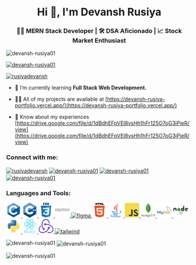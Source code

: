 <h1 align="center">Hi 👋, I'm Devansh Rusiya</h1>
<h3 align="center">👨‍💻 MERN Stack Developer | 🛠️ DSA Aficionado | 📈 Stock Market Enthusiast</h3>

<p align="left"> <img src="https://komarev.com/ghpvc/?username=devansh-rusiya01&label=Profile%20views&color=0e75b6&style=flat" alt="devansh-rusiya01" /> </p>

<p align="left"> <a href="https://github.com/ryo-ma/github-profile-trophy"><img src="https://github-profile-trophy.vercel.app/?username=devansh-rusiya01" alt="devansh-rusiya01" /></a> </p>

<p align="left"> <a href="https://twitter.com/rusiyadevansh" target="blank"><img src="https://img.shields.io/twitter/follow/rusiyadevansh?logo=twitter&style=for-the-badge" alt="rusiyadevansh" /></a> </p>

- 🌱 I’m currently learning **Full Stack Web Development.**

- 👨‍💻 All of my projects are available at [https://devansh-rusiya-portfolio.vercel.app/](https://devansh-rusiya-portfolio.vercel.app/)

- 📄 Know about my experiences [https://drive.google.com/file/d/1dBdhEFpVEl8vsHh1hFr125O7oG3iPieR/view](https://drive.google.com/file/d/1dBdhEFpVEl8vsHh1hFr125O7oG3iPieR/view)

<h3 align="left">Connect with me:</h3>
<p align="left">
<a href="https://twitter.com/rusiyadevansh" target="blank"><img align="center" src="https://raw.githubusercontent.com/rahuldkjain/github-profile-readme-generator/master/src/images/icons/Social/twitter.svg" alt="rusiyadevansh" height="30" width="40" /></a>
<a href="https://linkedin.com/in/devansh-rusiya01" target="blank"><img align="center" src="https://raw.githubusercontent.com/rahuldkjain/github-profile-readme-generator/master/src/images/icons/Social/linked-in-alt.svg" alt="devansh-rusiya01" height="30" width="40" /></a>
<a href="https://www.leetcode.com/devansh-rusiya01" target="blank"><img align="center" src="https://raw.githubusercontent.com/rahuldkjain/github-profile-readme-generator/master/src/images/icons/Social/leet-code.svg" alt="devansh-rusiya01" height="30" width="40" /></a>
<a href="https://auth.geeksforgeeks.org/user/devansh-rusiya01" target="blank"><img align="center" src="https://raw.githubusercontent.com/rahuldkjain/github-profile-readme-generator/master/src/images/icons/Social/geeks-for-geeks.svg" alt="devansh-rusiya01" height="30" width="40" /></a>
</p>

<h3 align="left">Languages and Tools:</h3>
<p align="left"> <a href="https://www.cprogramming.com/" target="_blank" rel="noreferrer"> <img src="https://raw.githubusercontent.com/devicons/devicon/master/icons/c/c-original.svg" alt="c" width="40" height="40"/> </a> <a href="https://www.w3schools.com/cpp/" target="_blank" rel="noreferrer"> <img src="https://raw.githubusercontent.com/devicons/devicon/master/icons/cplusplus/cplusplus-original.svg" alt="cplusplus" width="40" height="40"/> </a> <a href="https://www.w3schools.com/css/" target="_blank" rel="noreferrer"> <img src="https://raw.githubusercontent.com/devicons/devicon/master/icons/css3/css3-original-wordmark.svg" alt="css3" width="40" height="40"/> </a> <a href="https://expressjs.com" target="_blank" rel="noreferrer"> <img src="https://raw.githubusercontent.com/devicons/devicon/master/icons/express/express-original-wordmark.svg" alt="express" width="40" height="40"/> </a> <a href="https://www.figma.com/" target="_blank" rel="noreferrer"> <img src="https://www.vectorlogo.zone/logos/figma/figma-icon.svg" alt="figma" width="40" height="40"/> </a> <a href="https://www.w3.org/html/" target="_blank" rel="noreferrer"> <img src="https://raw.githubusercontent.com/devicons/devicon/master/icons/html5/html5-original-wordmark.svg" alt="html5" width="40" height="40"/> </a> <a href="https://www.java.com" target="_blank" rel="noreferrer"> <img src="https://raw.githubusercontent.com/devicons/devicon/master/icons/java/java-original.svg" alt="java" width="40" height="40"/> </a> <a href="https://developer.mozilla.org/en-US/docs/Web/JavaScript" target="_blank" rel="noreferrer"> <img src="https://raw.githubusercontent.com/devicons/devicon/master/icons/javascript/javascript-original.svg" alt="javascript" width="40" height="40"/> </a> <a href="https://www.mongodb.com/" target="_blank" rel="noreferrer"> <img src="https://raw.githubusercontent.com/devicons/devicon/master/icons/mongodb/mongodb-original-wordmark.svg" alt="mongodb" width="40" height="40"/> </a> <a href="https://www.mysql.com/" target="_blank" rel="noreferrer"> <img src="https://raw.githubusercontent.com/devicons/devicon/master/icons/mysql/mysql-original-wordmark.svg" alt="mysql" width="40" height="40"/> </a> <a href="https://nodejs.org" target="_blank" rel="noreferrer"> <img src="https://raw.githubusercontent.com/devicons/devicon/master/icons/nodejs/nodejs-original-wordmark.svg" alt="nodejs" width="40" height="40"/> </a> <a href="https://www.python.org" target="_blank" rel="noreferrer"> <img src="https://raw.githubusercontent.com/devicons/devicon/master/icons/python/python-original.svg" alt="python" width="40" height="40"/> </a> <a href="https://reactjs.org/" target="_blank" rel="noreferrer"> <img src="https://raw.githubusercontent.com/devicons/devicon/master/icons/react/react-original-wordmark.svg" alt="react" width="40" height="40"/> </a> <a href="https://redux.js.org" target="_blank" rel="noreferrer"> <img src="https://raw.githubusercontent.com/devicons/devicon/master/icons/redux/redux-original.svg" alt="redux" width="40" height="40"/> </a> <a href="https://tailwindcss.com/" target="_blank" rel="noreferrer"> <img src="https://www.vectorlogo.zone/logos/tailwindcss/tailwindcss-icon.svg" alt="tailwind" width="40" height="40"/> </a> </p>

<p><img align="left" src="https://github-readme-stats.vercel.app/api/top-langs?username=devansh-rusiya01&show_icons=true&locale=en&layout=compact" alt="devansh-rusiya01" /></p>

<p>&nbsp;<img align="center" src="https://github-readme-stats.vercel.app/api?username=devansh-rusiya01&show_icons=true&locale=en" alt="devansh-rusiya01" /></p>

<p><img align="center" src="https://github-readme-streak-stats.herokuapp.com/?user=devansh-rusiya01&" alt="devansh-rusiya01" /></p>


